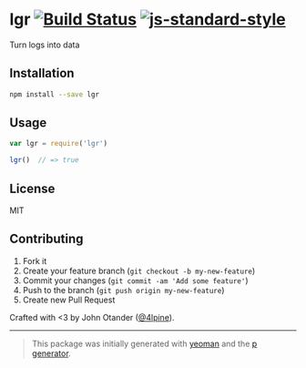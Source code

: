 # lgr [![Build Status](https://secure.travis-ci.org/johnotander/lgr.png?branch=master)](https://travis-ci.org/johnotander/lgr) [![js-standard-style](https://img.shields.io/badge/code%20style-standard-brightgreen.svg?style=flat)](https://github.com/feross/standard)

Turn logs into data

## Installation

```bash
npm install --save lgr
```

## Usage

```javascript
var lgr = require('lgr')

lgr()  // => true
```

## License

MIT

## Contributing

1. Fork it
2. Create your feature branch (`git checkout -b my-new-feature`)
3. Commit your changes (`git commit -am 'Add some feature'`)
4. Push to the branch (`git push origin my-new-feature`)
5. Create new Pull Request

Crafted with <3 by John Otander ([@4lpine](https://twitter.com/4lpine)).

***

> This package was initially generated with [yeoman](http://yeoman.io) and the [p generator](https://github.com/johnotander/generator-p.git).

